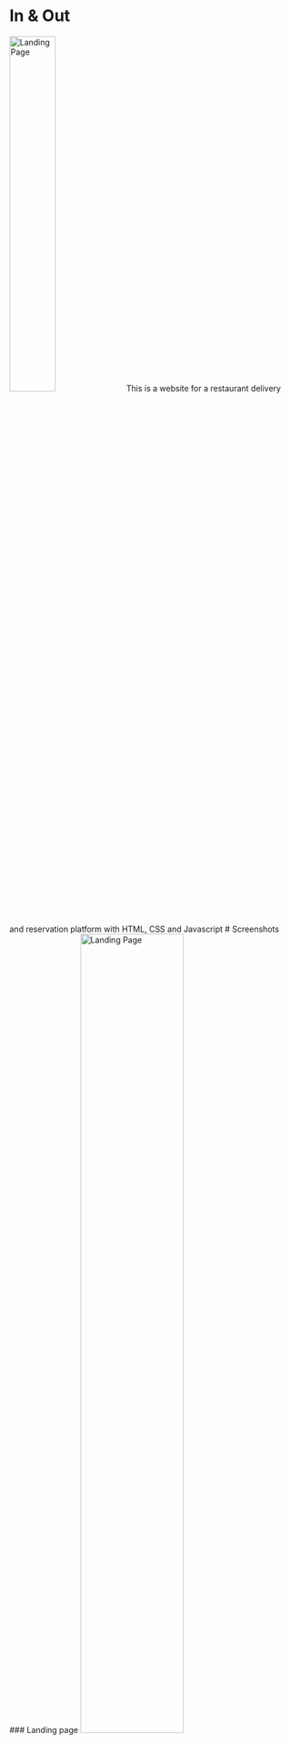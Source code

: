 # In & Out
<img src="img/logo.png" alt="Landing Page" width= 40% >
This is a website for a restaurant delivery and reservation platform with HTML, CSS and Javascript
# Screenshots
### Landing page
<img src="screenshots/Landing Page.png" alt="Landing Page" width= 60% >

### Restaurant Search Page
<img src="screenshots/Restaurant Search Page.png" alt="Landing Page" width= 60%>

### Restaurant List Page
<img src="screenshots/Restaurant List Page.png" alt="Landing Page" width= 60%>

### Restaurant List Page
<img src="screenshots/Restaurant List Page 2.png" alt="Landing Page" width= 60%>

### Restaurant Information Page
<img src="screenshots/Restaurant Information Page.png" alt="Landing Page" width= 60%>

### About Us Page
<img src="screenshots/About Us Page.png" alt="Landing Page" width= 60%>

### Blog Page
<img src="screenshots/Blog Page.png" alt="Landing Page" width= 60%>

### Promos Page
<img src="screenshots/Promos Page.png" alt="Landing Page" width= 60%>

## Credits

This project was developed by:
- [Mohamed Louay Saidi](https://github.com/MohamedLouaySaidi)
- [Syrine Meksi](https://github.com/MeksiSyrine)
- Imen Alouani
- Sahar Ougi Boughanmi
